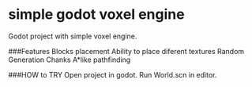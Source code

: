 # simple godot voxel engine

Godot project with simple voxel engine.

###Features
Blocks placement
Ability to place diferent textures
Random Generation
Chanks
A*like pathfinding

###HOW to TRY
Open project in godot.
Run World.scn in editor.

